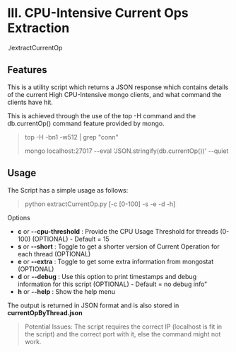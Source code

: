 # III. CPU-Intensive Current Ops Extraction
./extractCurrentOp

## Features
This is a utility script which returns a JSON response which contains details of the current High CPU-Intensive mongo clients, and what command the clients have hit. 

This is achieved through the use of the top -H command and the db.currentOp() command feature provided by mongo.

> top -H -bn1 -w512 | grep "conn" 
>
> mongo localhost:27017 --eval 'JSON.stringify(db.currentOp())' --quiet


## Usage

The Script has a simple usage as follows:
> python extractCurrentOp.py [-c [0-100] -s -e -d -h]

Options
 - **c** or **--cpu-threshold** :     Provide the CPU Usage Threshold for threads (0-100) (OPTIONAL) - Default = 15
 - **s** or **--short** :    Toggle to get a shorter version of Current Operation for each thread (OPTIONAL)
 - **e** or **--extra** :    Toggle to get some extra information from mongostat (OPTIONAL)
 - **d** or **--debug** :    Use this option to print timestamps and debug information for this script (OPTIONAL) - Default = no debug info"
 - **h** or **--help**  :    Show the help menu

The output is returned in JSON format and is also stored in **currentOpByThread.json**

>Potential Issues: 
The script requires the correct IP (localhost is fit in the script) and the correct port with it, else the command might not work.
